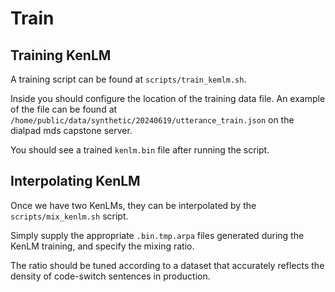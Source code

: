# Train

## Training KenLM
A training script can be found at `scripts/train_kemlm.sh`. 

Inside you should configure the location of the training data file.
An example of the file can be found at `/home/public/data/synthetic/20240619/utterance_train.json` on the dialpad mds capstone server.

You should see a trained `kenlm.bin` file after running the script.

## Interpolating KenLM
Once we have two KenLMs, they can be interpolated by the `scripts/mix_kenlm.sh` script.

Simply supply the appropriate `.bin.tmp.arpa` files generated during the KenLM training, and specify the mixing ratio.

The ratio should be tuned according to a dataset that accurately reflects the density of code-switch sentences in production.